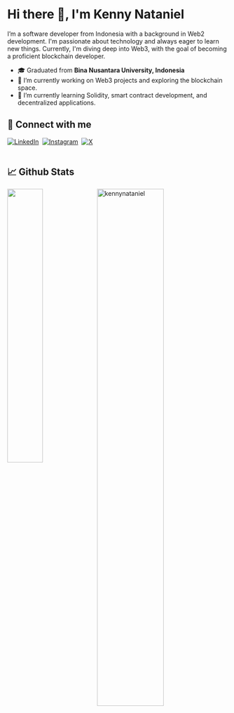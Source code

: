 # Hi there 👋, I'm Kenny Nataniel

I’m a software developer from Indonesia with a background in Web2 development. I'm passionate about technology and always eager to learn new things. Currently, I'm diving deep into Web3, with the goal of becoming a proficient blockchain developer.

- 🎓 Graduated from **Bina Nusantara University, Indonesia**
- 🔭 I’m currently working on Web3 projects and exploring the blockchain space.
- 🌱 I’m currently learning Solidity, smart contract development, and decentralized applications.


<h2> 🤝 Connect with me </h2> 
<a href="https://www.linkedin.com/in/kennynataniel/" target="_blank"><img src="https://img.shields.io/badge/linkedin-%230077B5.svg?style=for-the-badge&logo=linkedin&logoColor=white" alt="LinkedIn"></a>&nbsp;
<a href="https://www.instagram.com/kennynataniel/" target="_blank"><img src="https://img.shields.io/badge/Instagram-%23E4405F.svg?style=for-the-badge&logo=Instagram&logoColor=white" alt="Instagram"></a>&nbsp;
<a href="https://twitter.com/kennynataniel1" target="_blank"><img src="https://img.shields.io/badge/X-%23000000.svg?style=for-the-badge&logo=X&logoColor=white" alt="X"></a>


<br />
<br />

<h2> 📈 Github Stats </h2> 
<a href="https://github.com/kennynataniel/github-readme-stats"><img align="left" width="40%" src="https://github-readme-stats.vercel.app/api/top-langs/?username=kennynataniel&layout=compact&theme=tokyonight" /></a>

<img width="55%" src="https://github-readme-streak-stats.herokuapp.com/?user=kennynataniel&theme=tokyonight" alt="kennynataniel" />

